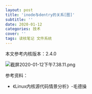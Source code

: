 ```yaml
---
layout: post
title: 'inode与dentry的关系[图]'
subtitle: ''
date: 2020-01-12
categories: 技术
cover: ''
tags: 读核笔记 文件系统
---
```


本文参考内核版本：2.4.0

![截屏2020-01-12下午7.38.11.png](http://ww1.sinaimg.cn/large/c9caade4gy1gau215rnu3j21h213iqao.jpg)

参考资料：
- 《Linux内核源代码情景分析》-毛德操